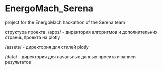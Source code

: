 # EnergoMach_Serena
project for the EnergoMach hackathon of the Serena team


структура проекта:
/apps/ - директория алгоритмов и дополнительних страниц проекта на plotly

/assets/ - директория для стилей plotly

/data/ - директория для начальных данных проекта и записи результатов
